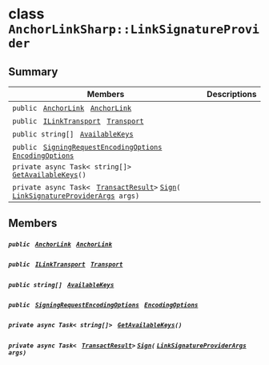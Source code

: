 # class `AnchorLinkSharp::LinkSignatureProvider` 

## Summary

 Members                                | Descriptions                                
----------------------------------------|---------------------------------------------
`public ` [`AnchorLink`](AnchorLinkSharp--AnchorLink.md)` ` [`AnchorLink`](#class_anchor_link_sharp_1_1_link_signature_provider_1a3470fbb3306df426d3cd230f1d197e2a) | 
`public ` [`ILinkTransport`](AnchorLinkSharp.md)` ` [`Transport`](#class_anchor_link_sharp_1_1_link_signature_provider_1a30991ccc65e19ed1c427e915b451637b) | 
`public string[] ` [`AvailableKeys`](#class_anchor_link_sharp_1_1_link_signature_provider_1adcc628e5817b61a5afe7ddc40e51f88a) | 
`public ` [`SigningRequestEncodingOptions`](EosioSigningRequest--SigningRequestEncodingOptions.md)` ` [`EncodingOptions`](#class_anchor_link_sharp_1_1_link_signature_provider_1a8a0cb05d5c9969523edd33a21dc4842a) | 
`private async Task< string[]> ` [`GetAvailableKeys`](#class_anchor_link_sharp_1_1_link_signature_provider_1a97910ffbb52572fd1e842b76b6f8d7c3)`()` | 
`private async Task< ` [`TransactResult`](AnchorLinkSharp--TransactResult.md)` > ` [`Sign`](#class_anchor_link_sharp_1_1_link_signature_provider_1a30a774ea2e82a582fdda3833a5df82e0)`(` [`LinkSignatureProviderArgs`](AnchorLinkSharp--LinkSignatureProviderArgs.md)` args)` | 

## Members

##### `public ` [`AnchorLink`](AnchorLinkSharp--AnchorLink.md)` ` [`AnchorLink`](#class_anchor_link_sharp_1_1_link_signature_provider_1a3470fbb3306df426d3cd230f1d197e2a) 

##### `public ` [`ILinkTransport`](AnchorLinkSharp.md)` ` [`Transport`](#class_anchor_link_sharp_1_1_link_signature_provider_1a30991ccc65e19ed1c427e915b451637b) 

##### `public string[] ` [`AvailableKeys`](#class_anchor_link_sharp_1_1_link_signature_provider_1adcc628e5817b61a5afe7ddc40e51f88a) 

##### `public ` [`SigningRequestEncodingOptions`](EosioSigningRequest--SigningRequestEncodingOptions.md)` ` [`EncodingOptions`](#class_anchor_link_sharp_1_1_link_signature_provider_1a8a0cb05d5c9969523edd33a21dc4842a) 

##### `private async Task< string[]> ` [`GetAvailableKeys`](#class_anchor_link_sharp_1_1_link_signature_provider_1a97910ffbb52572fd1e842b76b6f8d7c3)`()` 

##### `private async Task< ` [`TransactResult`](AnchorLinkSharp--TransactResult.md)` > ` [`Sign`](#class_anchor_link_sharp_1_1_link_signature_provider_1a30a774ea2e82a582fdda3833a5df82e0)`(` [`LinkSignatureProviderArgs`](AnchorLinkSharp--LinkSignatureProviderArgs.md)` args)` 

